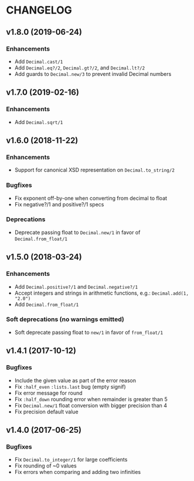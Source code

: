 # CHANGELOG

## v1.8.0 (2019-06-24)

### Enhancements

* Add `Decimal.cast/1`
* Add `Decimal.eq?/2`, `Decimal.gt?/2`, and `Decimal.lt?/2`
* Add guards to `Decimal.new/3` to prevent invalid Decimal numbers

## v1.7.0 (2019-02-16)

### Enhancements

* Add `Decimal.sqrt/1`

## v1.6.0 (2018-11-22)

### Enhancements

* Support for canonical XSD representation on `Decimal.to_string/2`

### Bugfixes

* Fix exponent off-by-one when converting from decimal to float
* Fix negative?/1 and positive?/1 specs

### Deprecations

* Deprecate passing float to `Decimal.new/1` in favor of `Decimal.from_float/1`

## v1.5.0 (2018-03-24)

### Enhancements

* Add `Decimal.positive?/1` and `Decimal.negative?/1`
* Accept integers and strings in arithmetic functions, e.g.: `Decimal.add(1, "2.0")`
* Add `Decimal.from_float/1`

### Soft deprecations (no warnings emitted)

* Soft deprecate passing float to `new/1` in favor of `from_float/1`

## v1.4.1 (2017-10-12)

### Bugfixes

* Include the given value as part of the error reason
* Fix `:half_even` `:lists.last` bug (empty signif)
* Fix error message for round
* Fix `:half_down` rounding error when remainder is greater than 5
* Fix `Decimal.new/1` float conversion with bigger precision than 4
* Fix precision default value

## v1.4.0 (2017-06-25)

### Bugfixes

* Fix `Decimal.to_integer/1` for large coefficients
* Fix rounding of ~0 values
* Fix errors when comparing and adding two infinities
